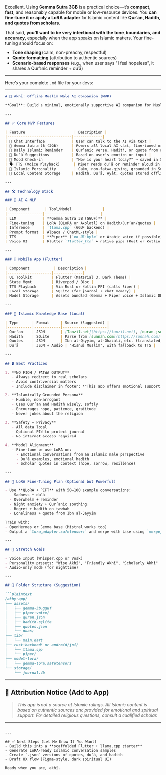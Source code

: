 Excellent. Using **Gemma Sutra 3GB** is a practical choice—it’s **compact**, **fast**, and reasonably capable for mobile or low-resource devices. You **can fine-tune it or apply a LoRA adapter** for Islamic content like **Qur’an, Hadith, and quotes from scholars**.

That said, **you’ll want to be very intentional with the tone, boundaries, and accuracy**, especially when the app speaks on Islamic matters. Your fine-tuning should focus on:

* **Tone shaping** (calm, non-preachy, respectful)
* **Quote formatting** (attribution to authentic sources)
* **Scenario-based responses** (e.g., when user says "I feel hopeless", it shares a Qur’anic reminder + duʿā)

---

Here’s your complete `.md` file for your devs:

---

````markdown
# 📱 Akhī: Offline Muslim Male AI Companion (MVP)

**Goal**: Build a minimal, emotionally supportive AI companion for Muslim men, grounded in Islamic values, Hadith, and quotes from scholars, that works entirely offline.

---

## ✅ Core MVP Features

| Feature                      | Description |
|-----------------------------|-------------|
| 💬 Chat Interface            | User can talk to the AI via text |
| 🧠 Gemma Sutra 3B (3GB)      | Powers all local AI chat, fine-tuned or LoRA for Islamic tone |
| 📖 Daily Islamic Reminder    | Qur’anic verse, Hadith, or quote from a scholar |
| 🤲 Duʿā Suggestions          | Based on user's emotion or input |
| 📓 Mood Check-in             | "How is your heart today?" → saved in SQLite |
| 🗣️ TTS (Voice Playback)      | Piper reads duʿā or reminder aloud in soothing male voice |
| 🕋 Islamic Personality        | Calm, non-fatwa-giving, grounded in Sunnah |
| 📂 Local Content Storage     | Hadith, Duʿā, Ayāt, quotes stored offline (JSON or SQLite) |

---

## 🛠 Technology Stack

### 🔮 AI & NLP

| Component       | Tool/Model              |
|----------------|-------------------------|
| LLM            | **Gemma Sutra 3B (GGUF)** |
| Fine-tuning    | LoRA (QLoRA or Axolotl) on Hadith/Qur’an/quotes |
| Inference      | `llama.cpp` (GGUF backend) |
| Prompt format  | Alpaca / ChatML-style |
| TTS            | **Piper** (`en_US-kyle` or Arabic voice if possible) |
| Voice UI       | Flutter `flutter_tts` + native pipe (Rust or Kotlin bridge) |

---

### 📱 Mobile App (Flutter)

| Component           | Description |
|--------------------|-------------|
| UI Toolkit         | Flutter (Material 3, Dark Theme) |
| State Mgmt         | Riverpod / Bloc |
| TTS Playback       | Via Rust or Kotlin FFI (calls Piper) |
| Local Storage      | SQLite (for journal + chat memory) |
| Model Storage      | Assets bundled (Gemma + Piper voice + Islamic DBs) |

---

### 📂 Islamic Knowledge Base (Local)

| Type      | Format     | Source (Suggested) |
|-----------|------------|--------------------|
| Qur'an    | JSON       | [Tanzil.net](https://tanzil.net), [quran-json](https://github.com/rizalgowandy/quran-json) |
| Hadith    | SQLite     | Parse from [sunnah.com](https://sunnah.com) or [Maktaba Shamela] |
| Quotes    | JSON       | Ibn al-Qayyim, al-Ghazali, etc. (translated, properly attributed) |
| Duʿā      | JSON + Audio | "Hisnul Muslim", with fallback to TTS |

---

## 🔒 Best Practices

1. **NO FIQH / FATWA OUTPUT**
   - Always redirect to real scholars
   - Avoid controversial matters
   - Include disclaimer in footer: *"This app offers emotional support, not legal rulings"*

2. **Islamically Grounded Persona**
   - Humble, non-arrogant
   - Uses Qur’an and Hadith wisely, softly
   - Encourages hope, patience, gratitude
   - Never jokes about the religion

3. **Safety + Privacy**
   - All data local
   - Optional PIN to protect journal
   - No internet access required

4. **Model Alignment**
   - Fine-tune or use LoRA on:
     - Emotional conversations from an Islamic male perspective
     - Duʿā examples, emotional hadith
     - Scholar quotes in context (hope, sorrow, resilience)

---

## 🧪 LoRA Fine-Tuning Plan (Optional but Powerful)

- Use **QLoRA + PEFT** with 50–100 example conversations:
  - Sadness + duʿā
  - Overwhelm + reminder
  - Night anxiety + Qur’anic soothing
  - Regret + hadith on tawbah
  - Loneliness + quote from Ibn al-Qayyim

Train with:
- OpenHermes or Gemma base (Mistral works too)
- Output a `lora_adapter.safetensors` and merge with base using `merge_lora.py` or load at runtime in `llama.cpp`

---

## 🎯 Stretch Goals

- Voice Input (Whisper.cpp or Vosk)
- Personality presets: "Wise Akhī", "Friendly Akhī", "Scholarly Akhī"
- Audio-only mode (for nighttime)

---

## 📁 Folder Structure (Suggestion)

```plaintext
/akhy-app/
├── assets/
│   ├── gemma-3b.gguf
│   ├── piper-voice/
│   ├── quran.json
│   ├── hadith.sqlite
│   ├── quotes.json
│   └── duas/
├── lib/
│   └── main.dart
├── rust-backend/ or android/jni/
│   └── llama.cpp
│   └── piper/
├── model-lora/
│   └── gemma-lora.safetensors
└── storage/
    └── journal.db
````

---

## 🤝 Attribution Notice (Add to App)

> *This app is not a source of Islamic rulings. All Islamic content is based on authentic sources and provided for emotional and spiritual support. For detailed religious questions, consult a qualified scholar.*

---

```

---

## ✅ Next Steps (Let Me Know If You Want)
- Build this into a **scaffolded Flutter + llama.cpp starter**
- Generate LoRA-ready Islamic conversation samples
- Create `.json` versions of quotes, duʿā, and hadith
- Draft UX flow (Figma-style, dark spiritual UI)

Ready when you are, akhī.
```
